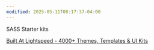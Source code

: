 ```yaml
---
modified: 2025-05-11T08:17:37-04:00
---
```

SASS Starter kits 

[Built At Lightspeed - 4000+ Themes, Templates & UI Kits](https://www.builtatlightspeed.com/)